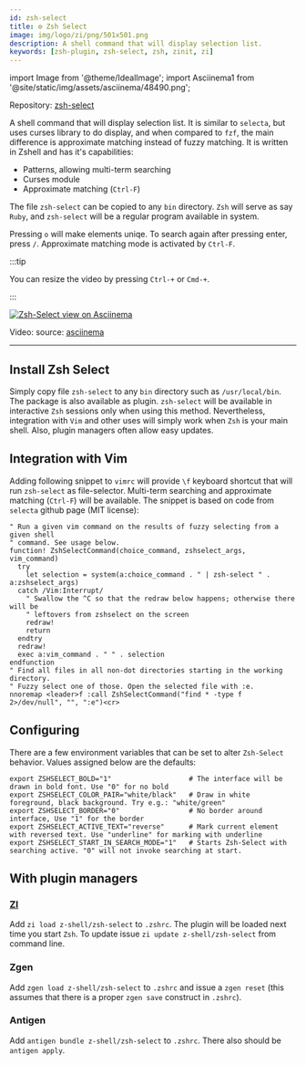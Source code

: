 ```yaml
---
id: zsh-select
title: ⚙️ Zsh Select
image: img/logo/zi/png/501x501.png
description: A shell command that will display selection list.
keywords: [zsh-plugin, zsh-select, zsh, zinit, zi]
---
```


import Image from '@theme/IdealImage'; import Asciinema1 from '@site/static/img/assets/asciinema/48490.png';

Repository: [zsh-select](https://github.com/z-shell/zsh-select)

A shell command that will display selection list. It is similar to `selecta`, but uses curses library to do display, and when compared to `fzf`, the main difference is approximate matching instead of fuzzy matching. It is written in Zshell and has it's capabilities:

- Patterns, allowing multi-term searching
- Curses module
- Approximate matching (`Ctrl-F`)

The file `zsh-select` can be copied to any `bin` directory. `Zsh` will serve as say `Ruby`, and `zsh-select` will be a regular program available in system.

Pressing `o` will make elements uniqe. To search again after pressing enter, press `/`. Approximate matching mode is activated by `Ctrl-F`.

:::tip

You can resize the video by pressing `Ctrl-+` or `Cmd-+`.

:::

<a href="https://asciinema.org/a/48490">
  <Image className="ScreenView" img={Asciinema1} alt="Zsh-Select view on Asciinema" />
</a>

Video: source: [asciinema](https://asciinema.org/a/48490)

---

## Install Zsh Select

Simply copy file `zsh-select` to any `bin` directory such as `/usr/local/bin`. The package is also available as plugin. `zsh-select` will be available in interactive `Zsh` sessions only when using this method. Nevertheless, integration with `Vim` and other uses will simply work when `Zsh` is your main shell. Also, plugin managers often allow easy updates.

## Integration with Vim

Adding following snippet to `vimrc` will provide `\f` keyboard shortcut that will run `zsh-select` as file-selector. Multi-term searching and approximate matching (`Ctrl-F`) will be available. The snippet is based on code from `selecta` github page (MIT license):

```vim
" Run a given vim command on the results of fuzzy selecting from a given shell
" command. See usage below.
function! ZshSelectCommand(choice_command, zshselect_args, vim_command)
  try
    let selection = system(a:choice_command . " | zsh-select " . a:zshselect_args)
  catch /Vim:Interrupt/
    " Swallow the ^C so that the redraw below happens; otherwise there will be
    " leftovers from zshselect on the screen
    redraw!
    return
  endtry
  redraw!
  exec a:vim_command . " " . selection
endfunction
" Find all files in all non-dot directories starting in the working directory.
" Fuzzy select one of those. Open the selected file with :e.
nnoremap <leader>f :call ZshSelectCommand("find * -type f 2>/dev/null", "", ":e")<cr>
```

## Configuring

There are a few environment variables that can be set to alter `Zsh-Select` behavior. Values assigned below are the defaults:

```shell
export ZSHSELECT_BOLD="1"                   # The interface will be drawn in bold font. Use "0" for no bold
export ZSHSELECT_COLOR_PAIR="white/black"   # Draw in white foreground, black background. Try e.g.: "white/green"
export ZSHSELECT_BORDER="0"                 # No border around interface, Use "1" for the border
export ZSHSELECT_ACTIVE_TEXT="reverse"      # Mark current element with reversed text. Use "underline" for marking with underline
export ZSHSELECT_START_IN_SEARCH_MODE="1"   # Starts Zsh-Select with searching active. "0" will not invoke searching at start.
```

## With plugin managers

### [ZI](https://github.com/z-shell/zi)

Add `zi load z-shell/zsh-select` to `.zshrc`. The plugin will be loaded next time you start `Zsh`. To update issue `zi update z-shell/zsh-select` from command line.

### Zgen

Add `zgen load z-shell/zsh-select` to `.zshrc` and issue a `zgen reset` (this assumes that there is a proper `zgen save` construct in `.zshrc`).

### Antigen

Add `antigen bundle z-shell/zsh-select` to `.zshrc`. There also should be `antigen apply`.
